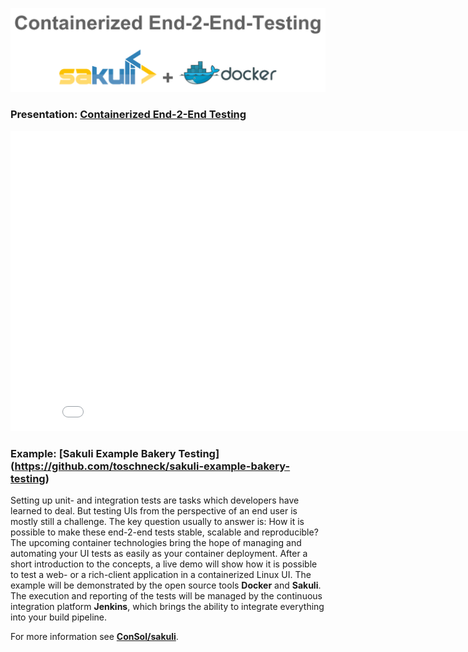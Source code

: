 ![](pics/contarinerized-salkuli-docker.png)

### Presentation: [Containerized End-2-End Testing](https://rawgit.com/toschneck/presentation/jug-saxony-day/index.html#/)
<iframe width="854" height="480" src="./index.html" frameborder="0"></iframe>

### Example: [Sakuli Example Bakery Testing] (https://github.com/toschneck/sakuli-example-bakery-testing)

Setting up unit- and integration tests are tasks which developers have learned to deal. But  testing UIs from the perspective of an end user is mostly still a challenge. The key question usually to answer is: How it is possible to make these end-2-end tests stable, scalable and reproducible? The upcoming container technologies bring the hope of managing and automating your UI tests as easily as your container deployment. After a short introduction to the concepts, a live demo will show how it is possible to test a web- or a rich-client application in a containerized Linux UI. The example will be demonstrated by the open source tools __Docker__ and __Sakuli__. The execution and reporting of the tests will be managed by the continuous integration platform __Jenkins__, which brings the ability to integrate everything into your build pipeline.

For more information see __[ConSol/sakuli](https://github.com/ConSol/sakuli)__.
